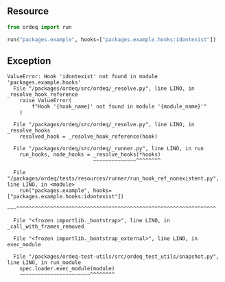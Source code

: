## Resource

```python
from ordeq import run

run("packages.example", hooks=["packages.example.hooks:idontexist"])

```

## Exception

```text
ValueError: Hook 'idontexist' not found in module 'packages.example.hooks'
  File "/packages/ordeq/src/ordeq/_resolve.py", line LINO, in _resolve_hook_reference
    raise ValueError(
        f"Hook '{hook_name}' not found in module '{module_name}'"
    )

  File "/packages/ordeq/src/ordeq/_resolve.py", line LINO, in _resolve_hooks
    resolved_hook = _resolve_hook_reference(hook)

  File "/packages/ordeq/src/ordeq/_runner.py", line LINO, in run
    run_hooks, node_hooks = _resolve_hooks(*hooks)
                            ~~~~~~~~~~~~~~^^^^^^^^

  File "/packages/ordeq/tests/resources/runner/run_hook_ref_nonexistent.py", line LINO, in <module>
    run("packages.example", hooks=["packages.example.hooks:idontexist"])
    ~~~^^^^^^^^^^^^^^^^^^^^^^^^^^^^^^^^^^^^^^^^^^^^^^^^^^^^^^^^^^^^^^^^^

  File "<frozen importlib._bootstrap>", line LINO, in _call_with_frames_removed

  File "<frozen importlib._bootstrap_external>", line LINO, in exec_module

  File "/packages/ordeq-test-utils/src/ordeq_test_utils/snapshot.py", line LINO, in run_module
    spec.loader.exec_module(module)
    ~~~~~~~~~~~~~~~~~~~~~~~^^^^^^^^

```